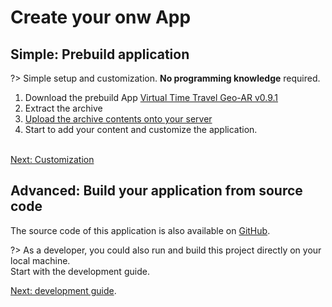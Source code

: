 # Create your onw App

## Simple: Prebuild application

?> Simple setup and customization. **No programming knowledge** required.

1. Download the prebuild App [Virtual Time Travel Geo-AR v0.9.1](https://github.com/freies-deutsches-hochstift/virtual-time-travel/releases/tag/v0.9.1)
2. Extract the archive
3. [Upload the archive contents onto your server](/deployment/index.md)
4. Start to add your content and customize the application.

\
[Next: Customization](customization/file_structure.md ":class=button")

## Advanced: Build your application from source code

The source code of this application is also available on [GitHub](https://github.com/freies-deutsches-hochstift/virtual-time-travel ":class=link").

?> As a developer, you could also run and build this project directly on your local machine. \
Start with the development guide.

[Next: development guide](development/index.md ":class=button").
